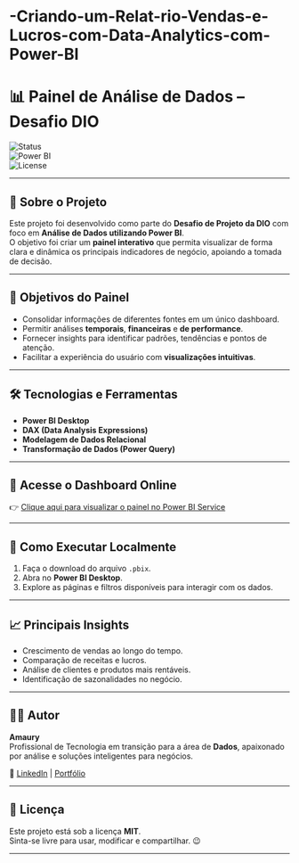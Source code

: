 # -Criando-um-Relat-rio-Vendas-e-Lucros-com-Data-Analytics-com-Power-BI

# 📊 Painel de Análise de Dados – Desafio DIO

![Status](https://img.shields.io/badge/Status-Concluído-brightgreen)  
![Power BI](https://img.shields.io/badge/Power%20BI-Data%20Visualization-yellow)  
![License](https://img.shields.io/badge/License-MIT-blue)

---

## 📌 Sobre o Projeto
Este projeto foi desenvolvido como parte do **Desafio de Projeto da DIO** com foco em **Análise de Dados utilizando Power BI**.  
O objetivo foi criar um **painel interativo** que permita visualizar de forma clara e dinâmica os principais indicadores de negócio, apoiando a tomada de decisão.

---

## 🎯 Objetivos do Painel
- Consolidar informações de diferentes fontes em um único dashboard.  
- Permitir análises **temporais**, **financeiras** e **de performance**.  
- Fornecer insights para identificar padrões, tendências e pontos de atenção.  
- Facilitar a experiência do usuário com **visualizações intuitivas**.  

---

## 🛠️ Tecnologias e Ferramentas
- **Power BI Desktop**  
- **DAX (Data Analysis Expressions)**  
- **Modelagem de Dados Relacional**  
- **Transformação de Dados (Power Query)**  

---

## 🔗 Acesse o Dashboard Online
👉 [Clique aqui para visualizar o painel no Power BI Service](https://app.powerbi.com/groups/be3d3f3b-bece-442f-b0ea-81dfc19c8d6f/reports/de43c8fd-008e-45ad-bd61-cbde5e87d710/aee6c1fe1eb1179b1432?experience=power-bi)  

---

## 🚀 Como Executar Localmente
1. Faça o download do arquivo `.pbix`.  
2. Abra no **Power BI Desktop**.  
3. Explore as páginas e filtros disponíveis para interagir com os dados.  

---

## 📈 Principais Insights
- Crescimento de vendas ao longo do tempo.  
- Comparação de receitas e lucros.  
- Análise de clientes e produtos mais rentáveis.  
- Identificação de sazonalidades no negócio.  

---

## 👨‍💻 Autor
**Amaury**  
Profissional de Tecnologia em transição para a área de **Dados**, apaixonado por análise e soluções inteligentes para negócios.  

🔗 [LinkedIn](www.linkedin.com/in/amaury-prates/) | [Portfólio](#)  

---

## 📄 Licença
Este projeto está sob a licença **MIT**.  
Sinta-se livre para usar, modificar e compartilhar. 😉

---
